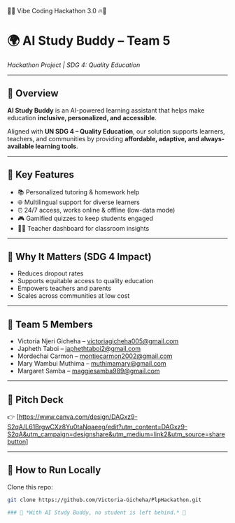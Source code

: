 🚨🔥 Vibe Coding Hackathon 3.0 🔥🚨

# 🌍 AI Study Buddy – Team 5  
*Hackathon Project | SDG 4: Quality Education*

---

## 📖 Overview  
**AI Study Buddy** is an AI-powered learning assistant that helps make education **inclusive, personalized, and accessible**.  

Aligned with **UN SDG 4 – Quality Education**, our solution supports learners, teachers, and communities by providing **affordable, adaptive, and always-available learning tools**.  

---

## 🚀 Key Features  
- 📚 Personalized tutoring & homework help  
- 🌐 Multilingual support for diverse learners  
- ⏰ 24/7 access, works online & offline (low-data mode)  
- 🎮 Gamified quizzes to keep students engaged  
- 👩‍🏫 Teacher dashboard for classroom insights  

---

## 🎯 Why It Matters (SDG 4 Impact)  
- Reduces dropout rates  
- Supports equitable access to quality education  
- Empowers teachers and parents  
- Scales across communities at low cost  

---

## 👥 Team 5 Members    
- Victoria Njeri Gicheha – victoriagicheha005@gmail.com  
- Japheth Taboi – japhethtaboi2@gmail.com  
- Mordechai Carmon – montiecarmon2002@gmail.com 
- Mary Wambui Muthima – muthimamary@gmail.com  
- Margaret Samba – maggiesamba989@gmail.com  

---

## 📸 Pitch Deck  
👉 [https://www.canva.com/design/DAGxz9-S2qA/L61BrgwCXz8Yu0taNqaeeg/edit?utm_content=DAGxz9-S2qA&utm_campaign=designshare&utm_medium=link2&utm_source=sharebutton]  

---

## 🚦 How to Run Locally  
Clone this repo:  
   ```bash
   git clone https://github.com/Victoria-Gicheha/PlpHackathon.git

### 🌟 *With AI Study Buddy, no student is left behind.* 🌟

